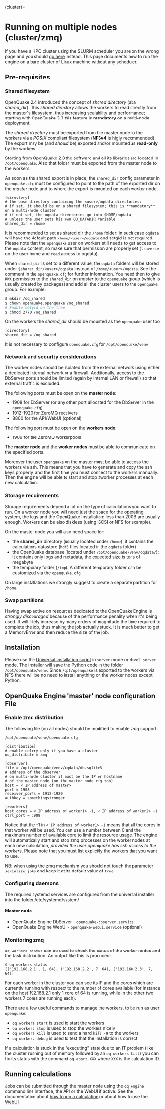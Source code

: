 (cluster)=

# Running on multiple nodes (cluster/zmq)

If you have a HPC cluster using the SLURM scheduler you are on the wrong
page and you should [go here](slurm.md) instead. This page documents how to
run the engine on a bare cluster of Linux machine without any scheduler.

## Pre-requisites

### Shared filesystem

OpenQuake 2.4 introduced the concept of _shared directory_ (aka _shared_dir_). This _shared directory_ allows the workers to read directly from the master's filesystem, thus increasing scalability and performance; starting with OpenQuake 3.3 this feature is **mandatory** on a multi-node deployment.

The _shared directory_ must be exported from the master node to the workers via a _POSIX_ compliant filesystem (**NFSv4** is higly recommended). The export may be (and _should_ be) exported and/or mounted as **read-only** by the workers.

Starting from OpenQuake 2.3 the software and all its libraries are located in `/opt/openquake`. Also that folder must be exported from the master node to the workers.

As soon as the shared export is in place, the `shared_dir` config parameter in `openquake.cfg` must be configured to point to the path of the exported dir on the _master_ node and to where the export is mounted on each _worker_ node.

```
[directory]
# the base directory containing the <user>/oqdata directories:
# if set, it should be on a shared filesystem; this is **mandatory** on a multi-node cluster
# if not set, the oqdata directories go into $HOME/oqdata,
# unless the user sets his own OQ_DATADIR variable
shared_dir = /home
```
It is recommended to set as shared dir the `/home` folder: in such case `oqdata` will have the default path `/home/<user>/oqdata` and setgid is not required. Please note that the `openquake` user on workers still needs to get access to the `oqdata` content, so make sure that permission are properly set (`traverse` on the user home and `read` access to oqdata).

When `shared_dir` is set to a different value, the `oqdata` folders will be stored under `$shared_dir/<user>/oqdata` instead of `/home/<user>/oqdata`. See the comment in the `openquake.cfg` for further information.
You need then to give `RWX` permission to the `shared_dir` on _master_ to the `openquake` group (which is usually created by packages) and add all the cluster users to the `openquake` group. For example:

```bash
$ mkdir /oq_shared
$ chown openquake.openquake /oq_shared
# Enable setgid on the tree
$ chmod 2770 /oq_shared
```

On the workers the _shared_dir_ should be mounted as the `openquake` user too

```
[directory]
shared_dir = /oq_shared
```

It is not necessary to configure `openquake.cfg` for `/opt/openquake/venv`

### Network and security considerations

The worker nodes should be isolated from the external network using
either a dedicated internal network or a firewall.  Additionally,
access to the DbServer ports should be limited (again by internal LAN
or firewall) so that external traffic is excluded.

The following ports must be open on the **master node**:

* 1908 for DbServer (or any other port allocated for the DbServer in the `openquake.cfg`)
* 1912-1920 for ZeroMQ receivers
* 8800 for the API/WebUI (optional)

The following port must be open on the **workers node**:

* 1909 for the ZeroMQ workerpools

The **master node** and the **worker nodes** must be able to
communicate on the specified ports.

Moreover the user `openquake` on the master must be able to access the
workers via ssh. This means that you have to generate and copy the
ssh keys properly, and the first time you must connect to the workers
manually. Then the engine will be able to start and stop zworker
processes at each new calculation.

### Storage requirements

Storage requirements depend a lot on the type of calculations you want
to run. On a worker node you will need just the space for the
operating system, the logs and the OpenQuake installation: less than
20GB are usually enough. Workers can be also diskless (using iSCSI or
NFS for example).

On the master node you will also need space for:

- the **shared_dir** directory (usually located under `/home`): it contains the calculations datastore (`hdf5` files located in the `oqdata` folder)
- the OpenQuake database (located under `/opt/openquake/venv/oqdata/`): it contains only logs and metadata, the expected size is tens of megabyte
- the temporary folder (`/tmp`). A different temporary folder can be customized via the `openquake.cfg`

On large installations we strongly suggest to create a separate partition for `/home`.

### Swap partitions

Having swap active on resources dedicated to the OpenQuake Engine is
_strongly discouraged_ because of the performance penality when it's
being used. It will likely increase by many orders of magnitude the
time required to complete the job, thus making the job actually stuck.
It is much better to get a MemoryError and then reduce the size of the job.

## Installation

Please use the [Universal installation script](universal.md) in
`server` mode or `devel_server` mode. The installer will save the
Python code in the folder `/opt/openquake/venv`. Since
`/opt/openquake` is exported to the workers via NFS there will be no
need to install anything on the worker nodes except Python.

## OpenQuake Engine 'master' node configuration File

### Enable zmq distribution

The following file (on all nodes) should be modified to enable
*zmq* support:

`/opt/openquake/venv/openquake.cfg`

```
[distribution]
# enable celery only if you have a cluster
oq_distribute = zmq

[dbserver]
file = /opt/openquake/venv/oqdata/db.sqlite3
# address of the dbserver
# on multi-node cluster it must be the IP or hostname
# of the master node (on the master node cfg too)
host = < IP address of master>
port = 1908
receiver_ports = 1912-1920
authkey = somethingstronger

[zworkers]
host_cores = < IP address of worker1> -1, < IP address of worker2> -1
ctrl_port = 1909
```

Notice that the -1 in `< IP address of worker1> -1` means that all the
cores in that worker will be used. You can use a number between 0 and
the maximum number of available core to limit the resource usage. The
engine will automatically start and stop zmq processes on the worker
nodes at each new calculation, *provided the user openquake has ssh
access to the workers*.  Please note that you must list explicitly the
workers that you want to use.

NB: when using the zmq mechanism you should not touch the parameter
`serialize_jobs` and keep it at its default value of `true`.

### Configuring daemons

The required systemd services are configured from the universal installer into the folder /etc/systemd/system/

#### Master node

- OpenQuake Engine DbServer - `openquake-dbserver.service`
- OpenQuake Engine WebUI - `openquake-webui.service` (optional)

### Monitoring zmq

`oq workers status` can be used to check the status of the worker nodes and the task distribution. An output like this is produced:

```
$ oq workers status
[('192.168.2.1', 1, 64), ('192.168.2.2', 7, 64), ('192.168.2.3', 7, 64)]
```
For each worker in the cluster you can see its IP and the cores which are
currently running with respect to the number of cores available (for instance
on the host 192.168.2.1 only 1 core of 64 is running, while in the other
two workers 7 cores are running each).

There are a few useful commands to manage the workers, to be run as user
`openquake`:

- `oq workers start` is used to start the workers
- `oq workers stop` is used to stop the workers nicely
- `oq workers kill` is used to send a hard `kill -9` to the workers
- `oq workers debug` is used to test that the installation is correct

If a calculation is stuck in the "executing" state due to an IT
problem (like the cluster running out of memory followed by an `oq
workers kill`) you can fix its status with the command `oq abort XXX`
where `XXX` is the calculation ID.

## Running calculations

Jobs can be submitted through the master node using the `oq engine` command line interface, the API or the WebUI if active. See the documentation about [how to run a calculation](../running-calculations/unix.rst) or about how to use the [WebUI](server.md)
